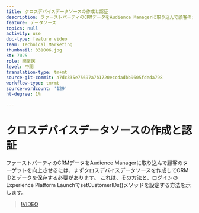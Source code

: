 ```yaml
---
title: クロスデバイスデータソースの作成と認証
description: ファーストパーティのCRMデータをAudience Managerに取り込んで顧客のターゲットを向上させるには、まずクロスデバイスデータソースを作成してCRM IDとデータを保存する必要があります。 これは、その方法、およびログイン用のLaunchでsetCustomerIDs()メソッドを設定する方法を示します。
feature: データソース
topics: null
activity: use
doc-type: feature video
team: Technical Marketing
thumbnail: 331006.jpg
kt: 7025
role: 開業医
level: 中間
translation-type: tm+mt
source-git-commit: a7dc335e75697a7b1720eccdadbb9605fdeda798
workflow-type: tm+mt
source-wordcount: '129'
ht-degree: 1%

---
```



# クロスデバイスデータソースの作成と認証

ファーストパーティのCRMデータをAudience Managerに取り込んで顧客のターゲットを向上させるには、まずクロスデバイスデータソースを作成してCRM IDとデータを保存する必要があります。 これは、その方法と、ログインのExperience Platform LaunchでsetCustomerIDs()メソッドを設定する方法を示します。

>[!VIDEO](https://video.tv.adobe.com/v/331006/?quality=12&learn=on)
